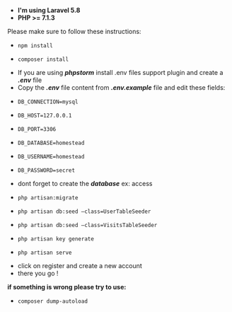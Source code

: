 * **I'm using Laravel 5.8**
* **PHP >= 7.1.3**

Please make sure to follow these instructions:

* `npm install`

* `composer install`

- If you are using **_phpstorm_** install .env files support plugin and create a **_.env_** file
- Copy the **_.env_**  file content from **_.env.example_** file 
 and edit these fields:
* `DB_CONNECTION=mysql`

* `DB_HOST=127.0.0.1`

* `DB_PORT=3306`

* `DB_DATABASE=homestead`

* `DB_USERNAME=homestead`

* `DB_PASSWORD=secret`

- dont forget to create the **_database_** ex: access
* `php artisan:migrate`

* `php artisan db:seed —class=UserTableSeeder`

* `php artisan db:seed —class=VisitsTableSeeder`

* `php artisan key generate`

* `php artisan serve`

- click on register and create a new account 
- there you go !

**if something is wrong please try to use:**
* `composer dump-autoload`

